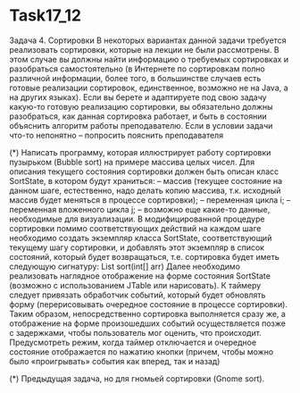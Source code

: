 # Task17_12

Задача 4. Сортировки
В некоторых вариантах данной задачи требуется реализовать сортировки, которые на 
лекции не были рассмотрены. В этом случае вы должны найти информацию о требуемых 
сортировках и разобраться самостоятельно (в Интернете по сортировкам полно различной 
информации, более того, в большинстве случаев есть готовые реализации сортировок, 
единственное, возможно не на Java, а на других языках).
Если вы берете и адаптируете под свою задачу какую-то готовую реализацию 
сортировки, вы обязательно должны разобраться, как данная сортировка работает, и быть в 
состоянии объяснить алгоритм работы преподавателю.
Если в условии задачи что-то непонятно – попросить пояснить преподавателя

(*) Написать программу, которая иллюстрирует работу сортировки пузырьком (Bubble 
sort) на примере массива целых чисел. Для описания текущего состояния сортировки 
должен быть описан класс SortState, в котором будут храниться:
– массив (текущее состояние на данном шаге, естественно, надо делать копию 
массива, т.к. исходный массив будет меняться в процессе сортировки);
– переменная цикла i;
– переменная вложенного цикла j;
– возможно еще какие-то данные, необходимые для визуализации.
В модифицированной процедуре сортировки помимо соответствующих действий на 
каждом шаге необходимо создать экземпляр класса SortState, соответствующий 
текущему шагу сортировки, и добавлять этот экземпляр в список состояний, который 
будет возвращаться, т.е. сортировка будет иметь следующую сигнатуру:
List<SortState> sort(int[] arr)
Далее необходимо реализовать наглядное отображение на форме состояния SortState 
(возможно с использованием JTable или нарисовать). К таймеру следует привязать 
обработчик событий, который будет обновлять форму (перерисовывать очередное 
состояние в процессе сортировки).
Таким образом, непосредственно сортировка выполняется сразу же, а отображение на 
форме произошедших событий осуществляется позже с задержками, чтобы пользователь 
мог оценить, что происходит.
Предусмотреть режим, когда таймер отключается и очередное состояние отображается 
по нажатию кнопки (причем, чтобы можно было «проигрывать» события как вперед, так 
и назад)
  
  (*) Предыдущая задача, но для гномьей сортировки (Gnome sort).
